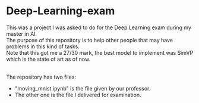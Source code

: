 # Deep-Learning-exam

This was a project I was asked to do for the Deep Learning exam during my master in AI.<br>
The purpose of this repository is to help other people that may have problems in this kind of tasks.<br>
Note that this got me a 27/30 mark, the best model to implement was SimVP which is the state of art as of now.

<br>
The repository has two files:<ul>
<li> "moving_mnist.ipynb" is the file given by our professor.</li>
<li> The other one is the file I delivered for examination.</li>
</ul>

